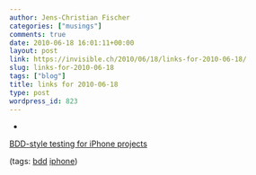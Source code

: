 ```yaml
---
author: Jens-Christian Fischer
categories: ["musings"]
comments: true
date: 2010-06-18 16:01:11+00:00
layout: post
link: https://invisible.ch/2010/06/18/links-for-2010-06-18/
slug: links-for-2010-06-18
tags: ["blog"]
title: links for 2010-06-18
type: post
wordpress_id: 823
---
```


  * 
                

[BDD-style testing for iPhone projects](https://pivotallabs.com/users/amilligan/blog/articles/1267-bdd-style-testing-for-iphone-projects)


                
                

(tags: [bdd](https://delicious.com/jaycee/bdd) [iphone](https://delicious.com/jaycee/iphone))


            
